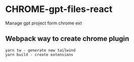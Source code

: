 # CHROME-gpt-files-react

Manage gpt project form chrome ext

## Webpack way to create chrome plugin

```
yarn tw - generate new tailwind
yarn build - create extensions
```

